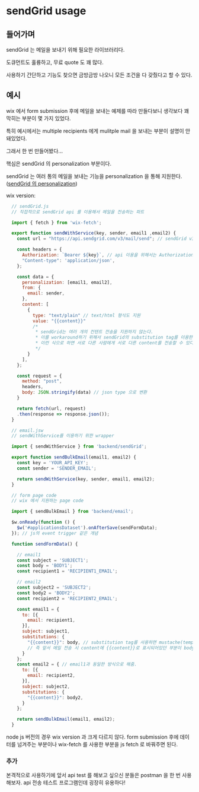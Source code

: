 # sendGrid usage

## 들어가며

sendGrid 는 메일을 보내기 위해 필요한 라이브러리다.

도큐먼트도 훌륭하고, 무료 quote 도 꽤 많다.

사용하기 간단하고 기능도 찾으면 금방금방 나오니 모든 조건을 다 갖췄다고 할 수 있다.

## 예시

wix 에서 form submission 후에 메일을 보내는 예제를 따라 만들다보니 생각보다 꽤 막히는 부분이 몇 가지 있었다.

특히 예시에서는 multiple recipients 에게 mulitple mail 을 보내는 부분이 설명이 안 돼있었다.

그래서 한 번 만들어봤다...

핵심은 sendGrid 의 personalization 부분이다.

sendGrid 는 여러 통의 메일을 보내는 기능을 personalization 을 통해 지원한다. ([sendGrid 의 personalization](https://sendgrid.com/docs/Classroom/Send/v3_Mail_Send/personalizations.html))

wix version:

```js
  // sendGrid.js
  // 직접적으로 sendGrid api 를 이용해서 메일을 전송하는 파트

  import { fetch } from 'wix-fetch';

  export function sendWithService(key, sender, email1 ,email2) {
    const url = "https://api.sendgrid.com/v3/mail/send"; // sendGrid v3 api

    const headers = {
      Authorization: `Bearer ${key}`, // api 이용을 위해서는 Authorization header가 필요하다.
      "Content-type": 'application/json',
    };

    const data = {
      personalization: [email1, email2],
      from: {
        email: sender,
      },
      content: [
        {
          type: "text/plain" // text/html 형식도 지원
          value: "{{content}}"
          /*
           * sendGrid는 여러 개의 컨텐트 전송을 지원하지 않는다.
           * 이를 workaround하기 위해서 sendGrid의 substitution tag를 이용한다.
           * 이런 식으로 하면 서로 다른 사람에게 서로 다른 content를 전송할 수 있다.
           */
        }
      ],
    };

    const request = {
      method: "post",
      headers,
      body: JSON.stringify(data) // json type 으로 변환
    }

    return fetch(url, request)
    .then(response => response.json());
  }

  // email.jsw
  // sendWithService를 이용하기 위한 wrapper

  import { sendWithService } from 'backend/sendGrid';

  export function sendBulkEmail(email1, email2) {
    const key = 'YOUR_API_KEY';
    const sender = 'SENDER_EMAIL';

    return sendWithService(key, sender, email1, email2);
  }

  // form page code
  // wix 에서 지원하는 page code

  import { sendBulkEmail } from 'backend/email';

  $w.onReady(function () {
    $w('#applicationsDataset').onAfterSave(sendFormData);
  }); // js의 event trigger 같은 개념

  function sendFormData() {

    // email1
    const subject = 'SUBJECT1';
    const body = 'BODY1';
    const recipient1 = 'RECIPIENT1_EMAIL';

    // email2
    const subject2 = 'SUBJECT2';
    const body2 = 'BODY2';
    const recipient2 = 'RECIPIENT2_EMAIL';

    const email1 = {
      to: [{
        email: recipient1,
      }],
      subject: subject1,
      substitutions: {
        "{{content}}": body, // substitution tag를 사용하면 mustache(template) syntax를 사용할 수 있다.
        // 즉 앞서 메일 전송 시 content에 {{content}}로 표시되어있던 부분이 body로 치환되는 것이다.
      }
    };
    const email2 = { // email1과 동일한 방식으로 해줌.
      to: [{
        email: recipient2,
      }],
      subject: subject2,
      substitutions: {
        "{{content}}": body2,
      }
    };

    return sendBulkEmail(email1, email2);
  }
```

node js 버전의 경우 wix version 과 크게 다르지 않다.
form submission 후에 데이터를 넘겨주는 부분이나 wix-fetch 를 사용한 부분을 js fetch 로 바꿔주면 된다.

### 추가

본격적으로 사용하기에 앞서 api test 를 해보고 싶으신 분들은 postman 을 한 번 사용해보자.
api 전송 테스트 프로그램인데 굉장히 유용하다!

